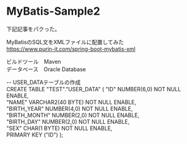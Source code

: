 # MyBatis-Sample2

下記記事をパクった。

MyBatisのSQL文をXMLファイルに配置してみた   
https://www.purin-it.com/spring-boot-mybatis-xml

ビルドツール　Maven   
データベース　Oracle Database   

-- USER_DATAテーブルの作成   
  CREATE TABLE "TEST"."USER_DATA"  (
  	"ID" NUMBER(6,0) NOT NULL ENABLE,  
	"NAME" VARCHAR2(40 BYTE) NOT NULL ENABLE,  
	"BIRTH_YEAR" NUMBER(4,0) NOT NULL ENABLE,  
	"BIRTH_MONTH" NUMBER(2,0) NOT NULL ENABLE,  
	"BIRTH_DAY" NUMBER(2,0) NOT NULL ENABLE,  
	"SEX" CHAR(1 BYTE) NOT NULL ENABLE,  
	 PRIMARY KEY ("ID")  );
